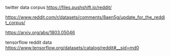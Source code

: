 twitter data corpus
https://files.pushshift.io/reddit/

https://www.reddit.com/r/datasets/comments/8aen5g/update_for_the_reddit_corpus/

https://arxiv.org/abs/1803.05046

tensorflow reddit data
https://www.tensorflow.org/datasets/catalog/reddit#__sid=md0